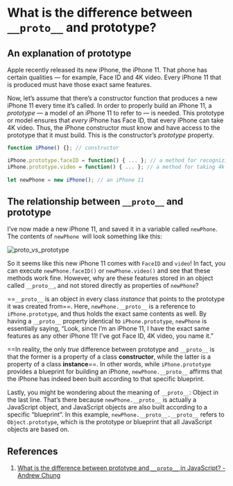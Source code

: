 # What is the difference between `__proto__` and prototype?

## An explanation of prototype

Apple recently released its new iPhone, the iPhone 11. That phone has certain qualities — for example, Face ID and 4K video. Every iPhone 11 that is produced must have those exact same features.

Now, let’s assume that there’s a constructor function that produces a new iPhone 11 every time it’s called. In order to properly build an iPhone 11, a *prototype* — a model of an iPhone 11 to refer to — is needed. This prototype or model ensures that *every* iPhone has Face ID, that every iPhone can take 4K video. Thus, the iPhone constructor must know and have access to the prototype that it must build. This is the constructor’s *prototype* property.

```js
function iPhone() {}; // constructor

iPhone.prototype.faceID = function() { ... }; // a method for recognizing faces
iPhone.prototype.video = function() { ... }; // a method for taking 4k video
                                     
let newPhone = new iPhone(); // an iPhone 11
```

## The relationship between `__proto__` and prototype

I’ve now made a new iPhone 11, and saved it in a variable called `newPhone`. The contents of `newPhone `will look something like this:

![proto_vs_prototype](..\..\img\proto_vs_prototype.png)

So it seems like this new iPhone 11 comes with `FaceID` and `video`! In fact, you can execute `newPhone.faceID()` or `newPhone.video()` and see that these methods work fine. However, why are these features stored in an object called `__proto__`, and not stored directly as properties of `newPhone`?

==`__proto__` is an object in every class *instance* that points to the prototype it was created from==. Here, `newPhone.__proto__` is a reference to `iPhone.prototype`, and thus holds the exact same contents as well. By having a `__proto__` property identical to `iPhone.prototype`, `newPhone` is essentially saying, “Look, since I’m an iPhone 11, I have the exact same features as any other iPhone 11! I’ve got Face ID, 4K video, you name it.”

==In reality, the only *true* difference between prototype and `__proto__` is that the former is a property of a class **constructor**, while the latter is a property of a class **instance**==. In other words, while `iPhone.prototype` provides a blueprint for building an iPhone, `newPhone.__proto__` affirms that the iPhone has indeed been built according to that specific blueprint.

Lastly, you might be wondering about the meaning of `__proto__`: Object in the last line. That’s there because `newPhone.__proto__` is actually a JavaScript object, and JavaScript objects are also built according to a specific “blueprint”. In this example, `newPhone.__proto__.__proto__` refers to `Object.prototype`, which is the prototype or blueprint that all JavaScript objects are based on.

## References

1. [What is the difference between prototype and `__proto__` in JavaScript? - Andrew Chung](https://javascript.plainenglish.io/proto-vs-prototype-in-js-140b9b9c8cd5)